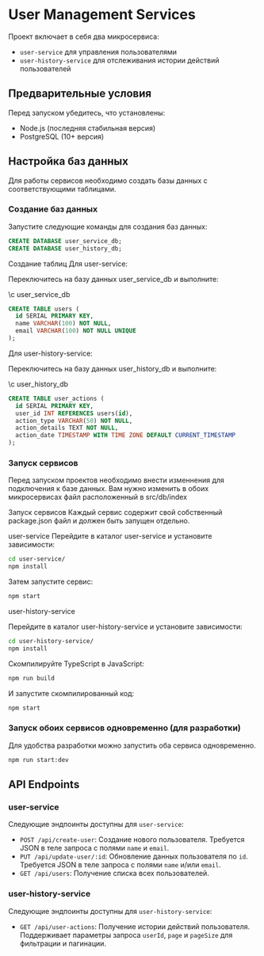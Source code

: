 # User Management Services

Проект включает в себя два микросервиса:
- `user-service` для управления пользователями
- `user-history-service` для отслеживания истории действий пользователей

## Предварительные условия

Перед запуском убедитесь, что установлены:
- Node.js (последняя стабильная версия)
- PostgreSQL (10+ версия)

## Настройка баз данных

Для работы сервисов необходимо создать базы данных с соответствующими таблицами.

### Создание баз данных

Запустите следующие команды для создания баз данных:

```sql
CREATE DATABASE user_service_db;
CREATE DATABASE user_history_db;
```

Создание таблиц
Для user-service:

Переключитесь на базу данных user_service_db и выполните:

\c user_service_db

```sql
CREATE TABLE users (
  id SERIAL PRIMARY KEY,
  name VARCHAR(100) NOT NULL,
  email VARCHAR(100) NOT NULL UNIQUE
);
```

Для user-history-service:

Переключитесь на базу данных user_history_db и выполните:

\c user_history_db

```sql
CREATE TABLE user_actions (
  id SERIAL PRIMARY KEY,
  user_id INT REFERENCES users(id),
  action_type VARCHAR(50) NOT NULL,
  action_details TEXT NOT NULL,
  action_date TIMESTAMP WITH TIME ZONE DEFAULT CURRENT_TIMESTAMP
);
```

### Запуск сервисов

Перед запуском проектов необходимо внести изменнения для подключения к базе данных.
Вам нужно изменить в обоих микросервисах файл расположенный в src/db/index

Запуск сервисов
Каждый сервис содержит свой собственный package.json файл и должен быть запущен отдельно.

user-service
Перейдите в каталог user-service и установите зависимости:
```bash
cd user-service/
npm install
```

Затем запустите сервис:
```bash
npm start
```
user-history-service

Перейдите в каталог user-history-service и установите зависимости:
```bash
cd user-history-service/
npm install
```

Скомпилируйте TypeScript в JavaScript:
```bash
npm run build
```

И запустите скомпилированный код:
```bash
npm start
```

### Запуск обоих сервисов одновременно (для разработки)
Для удобства разработки можно запустить оба сервиса одновременно.
```bash
npm run start:dev
```

## API Endpoints

### user-service

Следующие эндпоинты доступны для `user-service`:

- `POST /api/create-user`: Создание нового пользователя. Требуется JSON в теле запроса с полями `name` и `email`.
- `PUT /api/update-user/:id`: Обновление данных пользователя по `id`. Требуется JSON в теле запроса с полями `name` и/или `email`.
- `GET /api/users`: Получение списка всех пользователей.

### user-history-service

Следующие эндпоинты доступны для `user-history-service`:

- `GET /api/user-actions`: Получение истории действий пользователя. Поддерживает параметры запроса `userId`, `page` и `pageSize` для фильтрации и пагинации.
